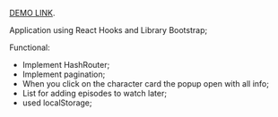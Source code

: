 [DEMO LINK](https://tolik-bilokrylov.github.io/rick-morty/).

Application using React Hooks and Library Bootstrap;

Functional:
- Implement HashRouter;
- Implement pagination;
- When you click on the character card the popup open with all info;
- List for adding episodes to watch later;
- used  localStorage;
